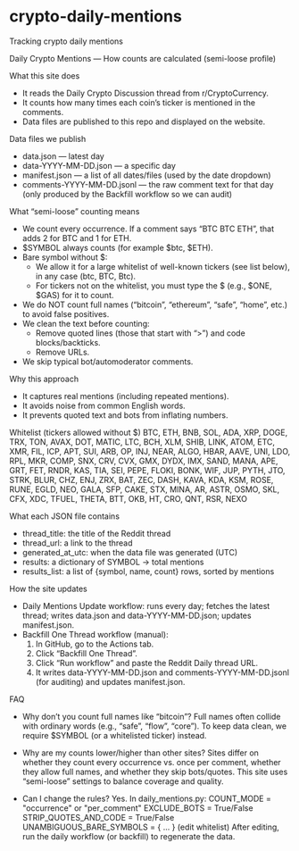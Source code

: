 # crypto-daily-mentions
Tracking crypto daily mentions

Daily Crypto Mentions — How counts are calculated (semi-loose profile)

What this site does
- It reads the Daily Crypto Discussion thread from r/CryptoCurrency.
- It counts how many times each coin’s ticker is mentioned in the comments.
- Data files are published to this repo and displayed on the website.

Data files we publish
- data.json — latest day
- data-YYYY-MM-DD.json — a specific day
- manifest.json — a list of all dates/files (used by the date dropdown)
- comments-YYYY-MM-DD.jsonl — the raw comment text for that day (only produced by the Backfill workflow so we can audit)

What “semi-loose” counting means
- We count every occurrence. If a comment says “BTC BTC ETH”, that adds 2 for BTC and 1 for ETH.
- $SYMBOL always counts (for example $btc, $ETH).
- Bare symbol without $:
  - We allow it for a large whitelist of well-known tickers (see list below), in any case (btc, BTC, Btc).
  - For tickers not on the whitelist, you must type the $ (e.g., $ONE, $GAS) for it to count.
- We do NOT count full names (“bitcoin”, “ethereum”, “safe”, “home”, etc.) to avoid false positives.
- We clean the text before counting:
  - Remove quoted lines (those that start with “>”) and code blocks/backticks.
  - Remove URLs.
- We skip typical bot/automoderator comments.

Why this approach
- It captures real mentions (including repeated mentions).
- It avoids noise from common English words.
- It prevents quoted text and bots from inflating numbers.

Whitelist (tickers allowed without $)
BTC, ETH, BNB, SOL, ADA, XRP, DOGE, TRX, TON, AVAX,
DOT, MATIC, LTC, BCH, XLM, SHIB, LINK, ATOM, ETC, XMR,
FIL, ICP, APT, SUI, ARB, OP, INJ, NEAR, ALGO, HBAR,
AAVE, UNI, LDO, RPL, MKR, COMP, SNX, CRV, CVX, GMX,
DYDX, IMX, SAND, MANA, APE, GRT, FET, RNDR, KAS, TIA,
SEI, PEPE, FLOKI, BONK, WIF, JUP, PYTH, JTO, STRK, BLUR,
CHZ, ENJ, ZRX, BAT, ZEC, DASH, KAVA, KDA, KSM, ROSE,
RUNE, EGLD, NEO, GALA, SFP, CAKE, STX, MINA, AR, ASTR,
OSMO, SKL, CFX, XDC, TFUEL, THETA, BTT, OKB, HT, CRO,
QNT, RSR, NEXO

What each JSON file contains
- thread_title: the title of the Reddit thread
- thread_url: a link to the thread
- generated_at_utc: when the data file was generated (UTC)
- results: a dictionary of SYMBOL -> total mentions
- results_list: a list of {symbol, name, count} rows, sorted by mentions

How the site updates
- Daily Mentions Update workflow: runs every day; fetches the latest thread; writes data.json and data-YYYY-MM-DD.json; updates manifest.json.
- Backfill One Thread workflow (manual):
  1) In GitHub, go to the Actions tab.
  2) Click “Backfill One Thread”.
  3) Click “Run workflow” and paste the Reddit Daily thread URL.
  4) It writes data-YYYY-MM-DD.json and comments-YYYY-MM-DD.jsonl (for auditing) and updates manifest.json.

FAQ
- Why don’t you count full names like “bitcoin”?
  Full names often collide with ordinary words (e.g., “safe”, “flow”, “core”). To keep data clean, we require $SYMBOL (or a whitelisted ticker) instead.

- Why are my counts lower/higher than other sites?
  Sites differ on whether they count every occurrence vs. once per comment, whether they allow full names, and whether they skip bots/quotes. This site uses “semi-loose” settings to balance coverage and quality.

- Can I change the rules?
  Yes. In daily_mentions.py:
    COUNT_MODE = "occurrence" or "per_comment"
    EXCLUDE_BOTS = True/False
    STRIP_QUOTES_AND_CODE = True/False
    UNAMBIGUOUS_BARE_SYMBOLS = { ... } (edit whitelist)
  After editing, run the daily workflow (or backfill) to regenerate the data.
